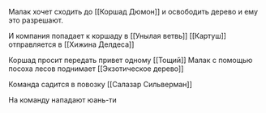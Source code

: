 Малак хочет сходить до [[Коршад Дюмон]] и освободить дерево и ему это разрешают.

И компания попадает к коршаду в [[Унылая ветвь]]
[[Картуш]] отправляется в [[Хижина Делдеса]] 

Коршад просит передать привет одному [[Тощий]]
Малак с помощью посоха лесов поднимает [[Экзотическое дерево]]

Команда садится в повозку [[Салазар Сильверман]]

На команду нападают юань-ти